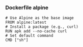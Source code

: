 ### Dockerfile alpine
    # Use Alpine as the base image
    FROM alpine:latest
    # Install a package (e.g., curl)
    RUN apk add --no-cache curl
    # Set default command
    CMD ["sh"]
